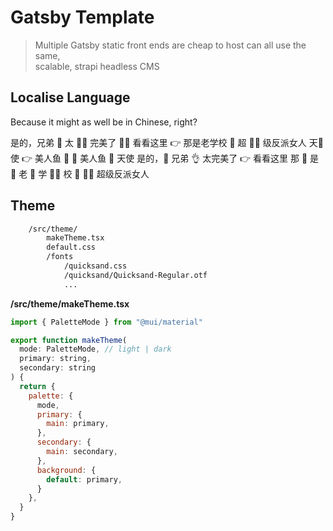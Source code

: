 # Gatsby Template

> Multiple Gatsby static front ends are cheap to host can all use the same,  
scalable, strapi headless CMS

##  Localise Language

Because it might as well be in Chinese, right?

是的，兄弟 🤙
太 🧜‍♂️ 完美了 🦹‍♀️
看看这里 👉
那是老学校 🤟
超 🦹‍♀️ 级反派女人
天👼使
👉 美人鱼 🧜
🧜 美人鱼
👼 天使
是的，🤙 兄弟
👌 太完美了
👉 看看这里
那 🤟 是 🤙 老 🤟 学 🧜‍♂️ 校 🤟
🦹‍♀️ 超级反派女人

## Theme

```bash
    /src/theme/
        makeTheme.tsx
        default.css
        /fonts
            /quicksand.css
            /quicksand/Quicksand-Regular.otf
            ...
```

**/src/theme/makeTheme.tsx**

```javascript
import { PaletteMode } from "@mui/material"

export function makeTheme(
  mode: PaletteMode, // light | dark
  primary: string,
  secondary: string
) {
  return {
    palette: {
      mode,
      primary: {
        main: primary,
      },
      secondary: {
        main: secondary,
      },
      background: {
        default: primary,
      }
    },
  }
}
```
